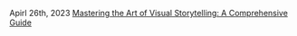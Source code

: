 Apirl 26th, 2023 [Mastering the Art of Visual Storytelling: A Comprehensive Guide](/blog/Visual_Storytelling_A_Comprehensive_Guide)
